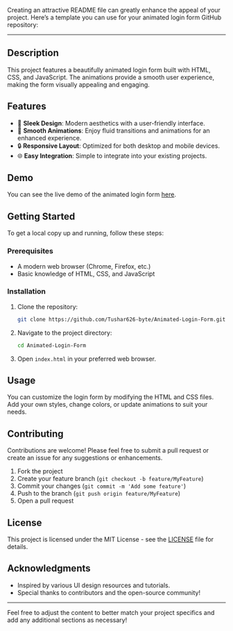 Creating an attractive README file can greatly enhance the appeal of your project. Here’s a template you can use for your animated login form GitHub repository:

---

## Description

This project features a beautifully animated login form built with HTML, CSS, and JavaScript. The animations provide a smooth user experience, making the form visually appealing and engaging. 

## Features

- 🎨 **Sleek Design**: Modern aesthetics with a user-friendly interface.
- 🚀 **Smooth Animations**: Enjoy fluid transitions and animations for an enhanced experience.
- 🔒 **Responsive Layout**: Optimized for both desktop and mobile devices.
- 🌐 **Easy Integration**: Simple to integrate into your existing projects.

## Demo

You can see the live demo of the animated login form [here]([link-to-demo](https://animated-login-form-git-main-tusharhacker24-s-projects.vercel.app/)).

## Getting Started

To get a local copy up and running, follow these steps:

### Prerequisites

- A modern web browser (Chrome, Firefox, etc.)
- Basic knowledge of HTML, CSS, and JavaScript

### Installation

1. Clone the repository:
   ```bash
   git clone https://github.com/Tushar626-byte/Animated-Login-Form.git
   ```
2. Navigate to the project directory:
   ```bash
   cd Animated-Login-Form
   ```
3. Open `index.html` in your preferred web browser.

## Usage

You can customize the login form by modifying the HTML and CSS files. Add your own styles, change colors, or update animations to suit your needs.

## Contributing

Contributions are welcome! Please feel free to submit a pull request or create an issue for any suggestions or enhancements.

1. Fork the project
2. Create your feature branch (`git checkout -b feature/MyFeature`)
3. Commit your changes (`git commit -m 'Add some feature'`)
4. Push to the branch (`git push origin feature/MyFeature`)
5. Open a pull request

## License

This project is licensed under the MIT License - see the [LICENSE](LICENSE) file for details.

## Acknowledgments

- Inspired by various UI design resources and tutorials.
- Special thanks to contributors and the open-source community!

---

Feel free to adjust the content to better match your project specifics and add any additional sections as necessary!
